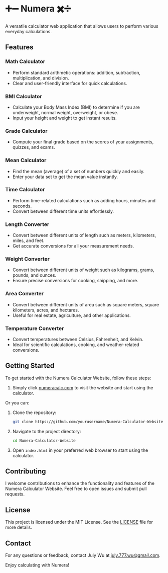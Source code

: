 # ➕➖ Numera ✖️➗ 

A versatile calculator web application that allows users to perform various everyday calculations.

## Features

### Math Calculator
- Perform standard arithmetic operations: addition, subtraction, multiplication, and division.
- Clear and user-friendly interface for quick calculations.

### BMI Calculator
- Calculate your Body Mass Index (BMI) to determine if you are underweight, normal weight, overweight, or obese.
- Input your height and weight to get instant results.

### Grade Calculator
- Compute your final grade based on the scores of your assignments, quizzes, and exams.

### Mean Calculator
- Find the mean (average) of a set of numbers quickly and easily.
- Enter your data set to get the mean value instantly.

### Time Calculator
- Perform time-related calculations such as adding hours, minutes and seconds.
- Convert between different time units effortlessly.

### Length Converter
- Convert between different units of length such as meters, kilometers, miles, and feet.
- Get accurate conversions for all your measurement needs.

### Weight Converter
- Convert between different units of weight such as kilograms, grams, pounds, and ounces.
- Ensure precise conversions for cooking, shipping, and more.

### Area Converter
- Convert between different units of area such as square meters, square kilometers, acres, and hectares.
- Useful for real estate, agriculture, and other applications.

### Temperature Converter
- Convert temperatures between Celsius, Fahrenheit, and Kelvin.
- Ideal for scientific calculations, cooking, and weather-related conversions.



## Getting Started

To get started with the Numera Calculator Website, follow these steps:
1. Simply click <a href=https://numeracalc.com/ target="_blank">numeracalc.com</a> to visit the website and start using the calculator.

Or you can:

1. Clone the repository:
    ```bash
    git clone https://github.com/yourusername/Numera-Calculator-Website.git
    ```
2. Navigate to the project directory:
    ```bash
    cd Numera-Calculator-Website
    ```
3. Open `index.html` in your preferred web browser to start using the calculator.

## Contributing

I welcome contributions to enhance the functionality and features of the Numera Calculator Website. Feel free to open issues and submit pull requests.

## License

This project is licensed under the MIT License. See the [LICENSE](LICENSE) file for more details.

## Contact

For any questions or feedback, contact July Wu at [july.777.wu@gmail.com](mailto:july.777.wu@gmail.com).

Enjoy calculating with Numera!


